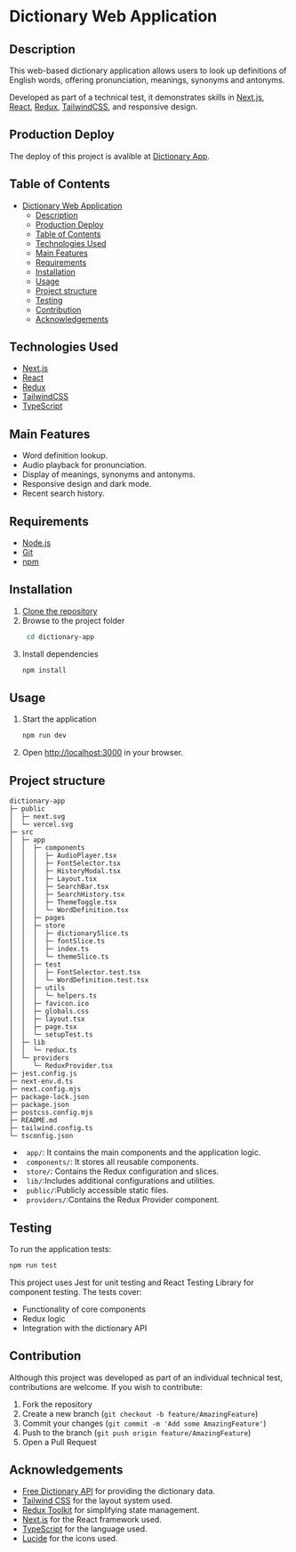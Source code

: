 # Dictionary Web Application

## Description

This web-based dictionary application allows users to look up definitions of English words, offering pronunciation, meanings, synonyms and antonyms.

Developed as part of a technical test, it demonstrates skills in [Next.js](https://nextjs.org/), [React](https://reactjs.org/), [Redux](https://redux.js.org/), [TailwindCSS](https://tailwindcss.com/), and responsive design.

## Production Deploy

The deploy of this project is avalible at [Dictionary App](https://dictionary-app-eta-seven.vercel.app/).

## Table of Contents

- [Dictionary Web Application](#dictionary-web-application)
  - [Description](#description)
  - [Production Deploy](#production-deploy)
  - [Table of Contents](#table-of-contents)
  - [Technologies Used](#technologies-used)
  - [Main Features](#main-features)
  - [Requirements](#requirements)
  - [Installation](#installation)
  - [Usage](#usage)
  - [Project structure](#project-structure)
  - [Testing](#testing)
  - [Contribution](#contribution)
  - [Acknowledgements](#acknowledgements)

## Technologies Used

- [Next.js](https://nextjs.org/)
- [React](https://reactjs.org/)
- [Redux](https://redux.js.org/)
- [TailwindCSS](https://tailwindcss.com/)
- [TypeScript](https://www.typescriptlang.org/)

## Main Features

- Word definition lookup.
- Audio playback for pronunciation.
- Display of meanings, synonyms and antonyms.
- Responsive design and dark mode.
- Recent search history.

## Requirements

- [Node.js](https://nodejs.org/en/)
- [Git](https://git-scm.com/)
- [npm](https://www.npmjs.com/)

## Installation

1. [Clone the repository](https://github.com/crcascr/dictionary-app)
2. Browse to the project folder
   ```bash
    cd dictionary-app
   ```
3. Install dependencies
   ```bash
   npm install
   ```

## Usage

1. Start the application
   ```bash
   npm run dev
   ```
2. Open [http://localhost:3000](http://localhost:3000) in your browser.

## Project structure

```project-root/
dictionary-app
├─ public
│  ├─ next.svg
│  └─ vercel.svg
├─ src
│  ├─ app
│  │  ├─ components
│  │  │  ├─ AudioPlayer.tsx
│  │  │  ├─ FontSelector.tsx
│  │  │  ├─ HistoryModal.tsx
│  │  │  ├─ Layout.tsx
│  │  │  ├─ SearchBar.tsx
│  │  │  ├─ SearchHistory.tsx
│  │  │  ├─ ThemeToggle.tsx
│  │  │  └─ WordDefinition.tsx
│  │  ├─ pages
│  │  ├─ store
│  │  │  ├─ dictionarySlice.ts
│  │  │  ├─ fontSlice.ts
│  │  │  ├─ index.ts
│  │  │  └─ themeSlice.ts
│  │  ├─ test
│  │  │  ├─ FontSelector.test.tsx
│  │  │  └─ WordDefinition.test.tsx
│  │  ├─ utils
│  │  │  └─ helpers.ts
│  │  ├─ favicon.ico
│  │  ├─ globals.css
│  │  ├─ layout.tsx
│  │  ├─ page.tsx
│  │  └─ setupTest.ts
│  ├─ lib
│  │  └─ redux.ts
│  └─ providers
│     └─ ReduxProvider.tsx
├─ jest.config.js
├─ next-env.d.ts
├─ next.config.mjs
├─ package-lock.json
├─ package.json
├─ postcss.config.mjs
├─ README.md
├─ tailwind.config.ts
└─ tsconfig.json
```

- ` app/`: It contains the main components and the application logic.
- ` components/`: It stores all reusable components.
- ` store/`: Contains the Redux configuration and slices.
- ` lib/`:Includes additional configurations and utilities.
- ` public/`:Publicly accessible static files.
- ` providers/`:Contains the Redux Provider component.

## Testing

To run the application tests:

```bash
npm run test
```

This project uses Jest for unit testing and React Testing Library for component testing. The tests cover:

- Functionality of core components
- Redux logic
- Integration with the dictionary API

## Contribution

Although this project was developed as part of an individual technical test, contributions are welcome. If you wish to contribute:

1. Fork the repository
2. Create a new branch (`git checkout -b feature/AmazingFeature`)
3. Commit your changes (`git commit -m 'Add some AmazingFeature'`)
4. Push to the branch (`git push origin feature/AmazingFeature`)
5. Open a Pull Request

## Acknowledgements

- [Free Dictionary API](https://dictionaryapi.dev/) for providing the dictionary data.
- [Tailwind CSS](https://tailwindcss.com/) for the layout system used.
- [Redux Toolkit](https://redux-toolkit.js.org) for simplifying state management.
- [Next.js](https://nextjs.org) for the React framework used.
- [TypeScript](https://www.typescriptlang.org) for the language used.
- [Lucide](https://lucide.dev) for the icons used.
